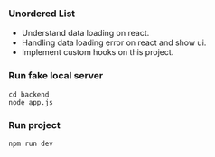 ### Unordered List

- Understand data loading on react.
- Handling data loading error on react and show ui.
- Implement custom hooks on this project.

### Run fake local server

```
cd backend
node app.js
```

### Run project

```
npm run dev
```
